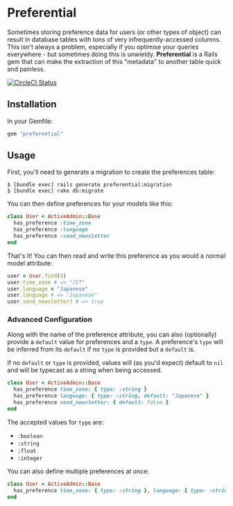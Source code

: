 # Preferential

Sometimes storing preference data for users (or other types of object) can result in database tables with tons of very infrequently-accessed columns. This isn't always a problem, especially if you optimise your queries everywhere - but sometimes doing this is unwieldy. **Preferential** is a Rails gem that can make the extraction of this "metadata" to another table quick and painless.

[![CircleCI Status](https://circleci.com/gh/EddM/preferential.svg?style=shield&circle-token=28c17efa9666b8e9de0bd05d5d8ade4069ef33d8)](https://circleci.com/gh/EddM/preferential/tree/master)

## Installation

In your Gemfile:

``` ruby
gem "preferential"
```

## Usage

First, you'll need to generate a migration to create the preferences table:

    $ [bundle exec] rails generate preferential:migration
    $ [bundle exec] rake db:migrate

You can then define preferences for your models like this:

```ruby
class User < ActiveAdmin::Base
  has_preference :time_zone
  has_preference :language
  has_preference :send_newsletter
end
```

That's it! You can then read and write this preference as you would a normal model attribute:

```ruby
user = User.find(3)
user.time_zone # => "JST"
user.language = "Japanese"
user.language # => "Japanese"
user.send_newsletter? # => true
```

### Advanced Configuration

Along with the name of the preference attribute, you can also (optionally) provide a `default` value for preferences and a `type`. A preference's `type` will be inferred from its `default` if no `type` is provided but a `default` is.

If no `default` or `type` is provided, values will (as you'd expect) default to `nil` and will be typecast as a string when being accessed.

```ruby
class User < ActiveAdmin::Base
  has_preference time_zone: { type: :string }
  has_preference language: { type: :string, default: "Japanese" }
  has_preference send_newsletter: { default: false }
end
```

The accepted values for `type` are:

* `:boolean`
* `:string`
* `:float`
* `:integer`

You can also define multiple preferences at once:

```ruby
class User < ActiveAdmin::Base
  has_preference time_zone: { type: :string }, language: { type: :string, default: "Japanese" }
end
```

